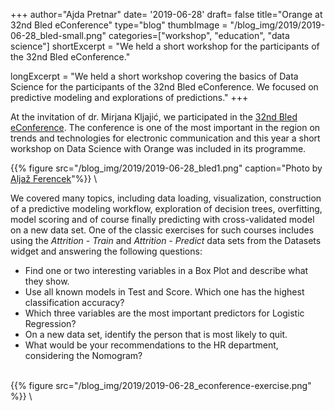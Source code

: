 +++
author="Ajda Pretnar"
date= '2019-06-28'
draft= false
title="Orange at 32nd Bled eConference"
type="blog"
thumbImage = "/blog_img/2019/2019-06-28_bled-small.png"
categories=["workshop", "education", "data science"]
shortExcerpt = "We held a short workshop for the participants of the 32nd Bled eConference."

longExcerpt = "We held a short workshop covering the basics of Data Science for the participants of the 32nd Bled eConference. We focused on predictive modeling and explorations of predictions."
+++

At the invitation of dr. Mirjana Kljajić, we participated in the [32nd Bled eConference](http://bledconference.org/index.php/about/). The conference is one of the most important in the region on trends and technologies for electronic communication and this year a short workshop on Data Science with Orange was included in its programme.

{{% figure src="/blog_img/2019/2019-06-28_bled1.png" caption="Photo by [Aljaž Ferencek](https://www.linkedin.com/in/aljazferencek/?originalSubdomain=si)"%}}
\

We covered many topics, including data loading, visualization, construction of a predictive modeling workflow, exploration of decision trees, overfitting, model scoring and of course finally predicting with cross-validated model on a new data set. One of the classic exercises for such courses includes using the *Attrition - Train* and *Attrition - Predict* data sets from the Datasets widget and answering the following questions:

- Find one or two interesting variables in a Box Plot and describe what they show.
- Use all known models in Test and Score. Which one has the highest classification accuracy?
- Which three variables are the most important predictors for Logistic Regression?
- On a new data set, identify the person that is most likely to quit.
- What would be your recommendations to the HR department, considering the Nomogram?

\
{{% figure src="/blog_img/2019/2019-06-28_econference-exercise.png" %}}
\
